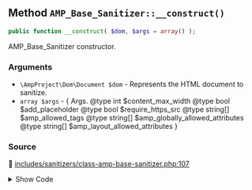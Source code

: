 ## Method `AMP_Base_Sanitizer::__construct()`

```php
public function __construct( $dom, $args = array() );
```

AMP_Base_Sanitizer constructor.

### Arguments

* `\AmpProject\Dom\Document $dom` - Represents the HTML document to sanitize.
* `array $args` - {      Args.      @type int $content_max_width      @type bool $add_placeholder      @type bool $require_https_src      @type string[] $amp_allowed_tags      @type string[] $amp_globally_allowed_attributes      @type string[] $amp_layout_allowed_attributes }

### Source

:link: [includes/sanitizers/class-amp-base-sanitizer.php:107](/includes/sanitizers/class-amp-base-sanitizer.php#L107-L116)

<details>
<summary>Show Code</summary>

```php
public function __construct( $dom, $args = [] ) {
	$this->dom  = $dom;
	$this->args = array_merge( $this->DEFAULT_ARGS, $args );
	if ( ! empty( $this->args['use_document_element'] ) ) {
		$this->root_element = $this->dom->documentElement;
	} else {
		$this->root_element = $this->dom->body;
	}
}
```

</details>
